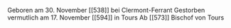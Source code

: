 Geboren am 30. November [[538]] bei Clermont-Ferrant
Gestorben vermutlich am 17. November [[594]] in Tours
Ab [[573]] Bischof von Tours